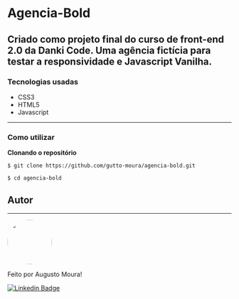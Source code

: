 # Agencia-Bold
Criado como projeto final do curso de front-end 2.0 da Danki Code. Uma agência fictícia para testar a responsividade e Javascript Vanilha.
---
### Tecnologias usadas
* CSS3
* HTML5
* Javascript
---
### Como utilizar

**Clonando o repositório**

```
$ git clone https://github.com/gutto-moura/agencia-bold.git

$ cd agencia-bold
```

## Autor

---
<img style="border-radius: 50%;" src="https://avatars.githubusercontent.com/u/86565123?v=4" width="100px;" alt=""/>

<p>
Feito por Augusto Moura!
</p>


[![Linkedin Badge](https://img.shields.io/badge/-Augusto-blue?style=flat-square&align=center&logo=Linkedin&logoColor=white&link=https://www.linkedin.com/in/augusto-moura-5072b5181/)](https://www.linkedin.com/in/augusto-moura-5072b5181/)
